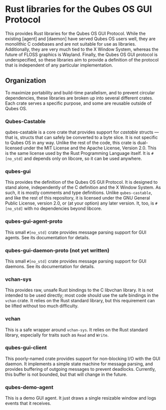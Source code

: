 # Rust libraries for the Qubes OS GUI Protocol

This provides Rust libraries for the Qubes OS GUI Protocol.  While the existing
[agent] and [daemon] have served Qubes OS users well, they are monolithic C
codebases and are not suitable for use as libraries.  Additionally, they are
very much tied to the X Window System, whereas the future of FLOSS graphics is
Wayland.  Finally, the Qubes OS GUI protocol is underspecified, so these
libraries aim to provide a definition of the protocol that is independent of any
particular implementation.

## Organization

To maximize portability and build-time parallelism, and to prevent circular
dependencies, these libraries are broken up into several different crates.  Each
crate serves a specific purpose, and some are reusable outside of Qubes OS.

### Qubes-Castable

qubes-castable is a core crate that provides support for _castable_ structs ―
that is, structs that can safely be converted to a byte slice.  It is not
specific to Qubes OS in any way.  Unlike the rest of the code, this crate is
dual-licensed under the MIT License and the Apache License, Version 2.0.  This
is the same license used by the Rust Programming Language itself.  It is
`#[no_std]` and depends only on libcore, so it can be used anywhere.

### qubes-gui

This provides the definition of the Qubes OS GUI Protocol.  It is designed to
stand alone, independently of the C definition and the X Window System.  As
such, it is mostly comments and type definitions.  Unlike `qubes-castable`,
and like the rest of this repository, it is licensed under the GNU General
Public License, version 2.0, or (at your option) any later version.  It, too, is
`#[no_std]` with no dependencies beyond libcore.

### qubes-gui-agent-proto

This small `#[no_std]` crate provides message parsing support for GUI agents.
See its documentation for details.

### qubes-gui-daemon-proto (not yet written)

This small `#[no_std]` crate provides message parsing support for GUI daemons.
See its documentation for details.

### vchan-sys

This provides raw, unsafe Rust bindings to the C libvchan library.  It is not
intended to be used directly; most code should use the safe bindings in the
`vchan` crate.  It relies on the Rust standard library, but this requirement
can be lifted without too much difficulty.

### vchan

This is a safe wrapper around `vchan-sys`.  It relies on the Rust standard
library, especially for traits such as `Read` and `Write`.

### qubes-gui-client

This poorly-named crate provides support for non-blocking I/O with the GUI
daemon.  It implements a simple state machine for message parsing, and provides
buffering of outgoing messages to prevent deadlocks.  Currently, this buffer is
not bounded, but that will change in the future.

### qubes-demo-agent

This is a demo GUI agent.  It just draws a single resizable window and logs
events that it receives.
